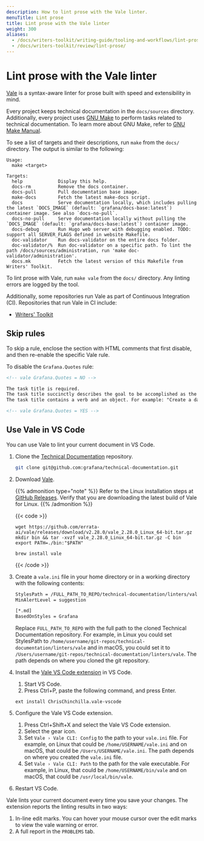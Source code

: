 ```yaml
---
description: How to lint prose with the Vale linter.
menuTitle: Lint prose
title: Lint prose with the Vale linter
weight: 300
aliases:
  - /docs/writers-toolkit/writing-guide/tooling-and-workflows/lint-prose/
  - /docs/writers-toolkit/review/lint-prose/
---
```


# Lint prose with the Vale linter

[Vale](https://github.com/errata-ai/vale) is a syntax-aware linter for prose built with speed and extensibility in mind.

Every project keeps technical documentation in the `docs/sources` directory.
Additionally, every project uses [GNU Make](https://www.gnu.org/software/make/) to perform tasks related to technical documentation.
To learn more about GNU Make, refer to [GNU Make Manual](https://www.gnu.org/software/make/manual/).

To see a list of targets and their descriptions, run `make` from the `docs/` directory.
The output is similar to the following:

```console
Usage:
  make <target>

Targets:
  help             Display this help.
  docs-rm          Remove the docs container.
  docs-pull        Pull documentation base image.
  make-docs        Fetch the latest make-docs script.
  docs             Serve documentation locally, which includes pulling the latest `DOCS_IMAGE` (default: `grafana/docs-base:latest`) container image. See also `docs-no-pull`.
  docs-no-pull     Serve documentation locally without pulling the `DOCS_IMAGE` (default: `grafana/docs-base:latest`) container image.
  docs-debug       Run Hugo web server with debugging enabled. TODO: support all SERVER_FLAGS defined in website Makefile.
  doc-validator    Run docs-validator on the entire docs folder.
  doc-validator/%  Run doc-validator on a specific path. To lint the path /docs/sources/administration, run 'make doc-validator/administration'.
  docs.mk          Fetch the latest version of this Makefile from Writers' Toolkit.
```

To lint prose with Vale, run `make vale` from the `docs/` directory.
Any linting errors are logged by the tool.

Additionally, some repositories run Vale as part of Continuous Integration (CI).
Repositories that run Vale in CI include:

- [Writers' Toolkit](https://github.com/grafana/writers-toolkit)

## Skip rules

To skip a rule, enclose the section with HTML comments that first disable, and then re-enable the specific Vale rule.

To disable the `Grafana.Quotes` rule:

```markdown
<!-- vale Grafana.Quotes = NO -->

The task title is required.
The task title succinctly describes the goal to be accomplished as the result of following the instruction.
The task title contains a verb and an object. For example: "Create a dashboard".

<!-- vale Grafana.Quotes = YES -->
```

## Use Vale in VS Code

You can use Vale to lint your current document in VS Code.

1. Clone the [Technical Documentation](https://github.com/grafana/technical-documentation) repository.

   ```bash
   git clone git@github.com:grafana/technical-documentation.git
   ```

1. Download [Vale](https://github.com/errata-ai/vale/releases).

   {{% admonition type="note" %}}
   Refer to the Linux installation steps at [GitHub Releases](https://vale.sh/docs/vale-cli/installation/#github-releases). Verify that you are downloading the latest build of Vale for Linux.
   {{% /admonition %}}

   {{< code >}}
   ```linux
   wget https://github.com/errata-ai/vale/releases/download/v2.28.0/vale_2.28.0_Linux_64-bit.tar.gz
   mkdir bin && tar -xvzf vale_2.28.0_Linux_64-bit.tar.gz -C bin
   export PATH=./bin:"$PATH"
   ```

   ```macos
   brew install vale
   ```
   {{< /code >}}

1. Create a `vale.ini` file in your home directory or in a working directory with the following contents:

   ```bash
   StylesPath = /FULL_PATH_TO_REPO/technical-documentation/linters/vale
   MinAlertLevel = suggestion

   [*.md]
   BasedOnStyles = Grafana
   ```

   Replace `FULL_PATH_TO_REPO` with the full path to the cloned Technical Documentation repository. For example, in Linux you could set StylesPath to `/home/username/git-repos/technical-documentation/linters/vale` and in macOS, you could set it to `/Users/username/git-repos/technical-documentation/linters/vale`. The path depends on where you cloned the git repository.

1. Install the [Vale VS Code extension](https://marketplace.visualstudio.com/items?itemName=chrischinchilla.vale-vscode) in VS Code.

   1. Start VS Code.
   1. Press Ctrl+P, paste the following command, and press Enter.

   ```
   ext install ChrisChinchilla.vale-vscode
   ```

1. Configure the Vale VS Code extension.

   1. Press Ctrl+Shift+X and select the Vale VS Code extension.
   1. Select the gear icon.
   1. Set `Vale › Vale CLI: Config` to the path to your `vale.ini` file. For example, on Linux that could be `/home/USERNAME/vale.ini` and on macOS, that could be `/Users/USERNAME/vale.ini`. The path depends on where you created the `vale.ini` file.
   1. Set `Vale › Vale CLI: Path` to the path for the vale executable. For example, in Linux, that could be `/home/USERNAME/bin/vale` and on macOS, that could be `/usr/local/bin/vale`.

1. Restart VS Code.

Vale lints your current document every time you save your changes. The extension reports the linting results in two ways:

1. In-line edit marks. You can hover your mouse cursor over the edit marks to view the vale warning or error.
1. A full report in the `PROBLEMS` tab.
